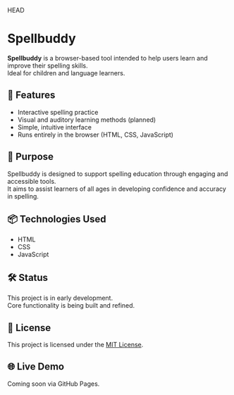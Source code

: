 HEAD
# Spellbuddy

**Spellbuddy** is a browser-based tool intended to help users learn and improve their spelling skills.  
Ideal for children and language learners.

## 🚀 Features

- Interactive spelling practice
- Visual and auditory learning methods (planned)
- Simple, intuitive interface
- Runs entirely in the browser (HTML, CSS, JavaScript)

## 🎯 Purpose

Spellbuddy is designed to support spelling education through engaging and accessible tools.  
It aims to assist learners of all ages in developing confidence and accuracy in spelling.

## 📦 Technologies Used

- HTML
- CSS
- JavaScript

## 🛠️ Status

This project is in early development.  
Core functionality is being built and refined.

## 📄 License

This project is licensed under the [MIT License](LICENSE).

## 🌐 Live Demo

Coming soon via GitHub Pages.

